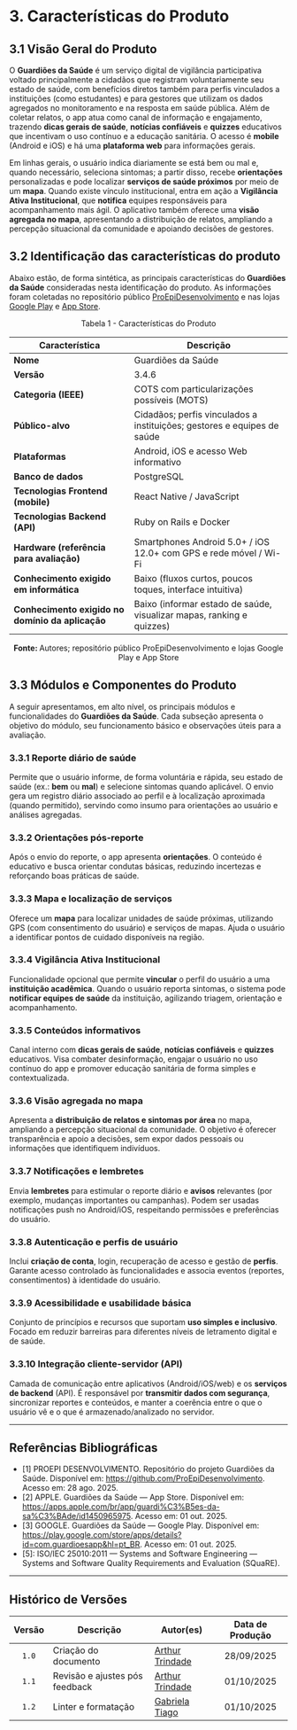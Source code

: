 # 3. Características do Produto

## 3.1 Visão Geral do Produto

O **Guardiões da Saúde** é um serviço digital de vigilância participativa voltado principalmente a cidadãos que registram voluntariamente seu estado de saúde, com benefícios diretos também para perfis vinculados a instituições (como estudantes) e para gestores que utilizam os dados agregados no monitoramento e na resposta em saúde pública. Além de coletar relatos, o app atua como canal de informação e engajamento, trazendo **dicas gerais de saúde**, **notícias confiáveis** e **quizzes** educativos que incentivam o uso contínuo e a educação sanitária. O acesso é **mobile** (Android e iOS) e há uma **plataforma web** para informações gerais.

Em linhas gerais, o usuário indica diariamente se está bem ou mal e, quando necessário, seleciona sintomas; a partir disso, recebe **orientações** personalizadas e pode localizar **serviços de saúde próximos** por meio de um **mapa**. Quando existe vínculo institucional, entra em ação a **Vigilância Ativa Institucional**, que **notifica** equipes responsáveis para acompanhamento mais ágil. O aplicativo também oferece uma **visão agregada no mapa**, apresentando a distribuição de relatos, ampliando a percepção situacional da comunidade e apoiando decisões de gestores.

## 3.2 Identificação das características do produto

Abaixo estão, de forma sintética, as principais características do **Guardiões da Saúde** consideradas nesta identificação do produto. As informações foram coletadas no repositório público [ProEpiDesenvolvimento](https://github.com/ProEpiDesenvolvimento) e nas lojas [Google Play](https://play.google.com/store) e [App Store](https://apps.apple.com/).

<p align="center"> Tabela 1 - Características do Produto </a> </p>

| Característica                                   | Descrição                                                               |
| ------------------------------------------------ | ----------------------------------------------------------------------- |
| **Nome**                                         | Guardiões da Saúde                                                      |
| **Versão**                                       | 3.4.6                                                                   |
| **Categoria (IEEE)**                             | COTS com particularizações possíveis (MOTS)                             |
| **Público-alvo**                                 | Cidadãos; perfis vinculados a instituições; gestores e equipes de saúde |
| **Plataformas**                                  | Android, iOS e acesso Web informativo                                   |
| **Banco de dados**                               | PostgreSQL                                                              |
| **Tecnologias Frontend (mobile)**                | React Native / JavaScript                                               |
| **Tecnologias Backend (API)**                    | Ruby on Rails e Docker                                                  |
| **Hardware (referência para avaliação)**         | Smartphones Android 5.0+ / iOS 12.0+ com GPS e rede móvel / Wi-Fi       |
| **Conhecimento exigido em informática**          | Baixo (fluxos curtos, poucos toques, interface intuitiva)               |
| **Conhecimento exigido no domínio da aplicação** | Baixo (informar estado de saúde, visualizar mapas, ranking e quizzes)   |

<p align="center"><b>Fonte: </b>Autores; repositório público ProEpiDesenvolvimento e lojas Google Play e App Store</p>

## 3.3 Módulos e Componentes do Produto

A seguir apresentamos, em alto nível, os principais módulos e funcionalidades do **Guardiões da Saúde**. Cada subseção apresenta o objetivo do módulo, seu funcionamento básico e observações úteis para a avaliação.

### 3.3.1 Reporte diário de saúde

Permite que o usuário informe, de forma voluntária e rápida, seu estado de saúde (ex.: **bem** ou **mal**) e selecione sintomas quando aplicável. O envio gera um registro diário associado ao perfil e à localização aproximada (quando permitido), servindo como insumo para orientações ao usuário e análises agregadas.

### 3.3.2 Orientações pós-reporte

Após o envio do reporte, o app apresenta **orientações**. O conteúdo é educativo e busca orientar condutas básicas, reduzindo incertezas e reforçando boas práticas de saúde.

### 3.3.3 Mapa e localização de serviços

Oferece um **mapa** para localizar unidades de saúde próximas, utilizando GPS (com consentimento do usuário) e serviços de mapas. Ajuda o usuário a identificar pontos de cuidado disponíveis na região.

### 3.3.4 Vigilância Ativa Institucional

Funcionalidade opcional que permite **vincular** o perfil do usuário a uma **instituição acadêmica**. Quando o usuário reporta sintomas, o sistema pode **notificar equipes de saúde** da instituição, agilizando triagem, orientação e acompanhamento.

### 3.3.5 Conteúdos informativos

Canal interno com **dicas gerais de saúde**, **notícias confiáveis** e **quizzes** educativos. Visa combater desinformação, engajar o usuário no uso contínuo do app e promover educação sanitária de forma simples e contextualizada.

### 3.3.6 Visão agregada no mapa

Apresenta a **distribuição de relatos e sintomas por área** no mapa, ampliando a percepção situacional da comunidade. O objetivo é oferecer transparência e apoio a decisões, sem expor dados pessoais ou informações que identifiquem indivíduos.

### 3.3.7 Notificações e lembretes

Envia **lembretes** para estimular o reporte diário e **avisos** relevantes (por exemplo, mudanças importantes ou campanhas). Podem ser usadas notificações push no Android/iOS, respeitando permissões e preferências do usuário.

### 3.3.8 Autenticação e perfis de usuário

Inclui **criação de conta**, login, recuperação de acesso e gestão de **perfis**. Garante acesso controlado às funcionalidades e associa eventos (reportes, consentimentos) à identidade do usuário.

### 3.3.9 Acessibilidade e usabilidade básica

Conjunto de princípios e recursos que suportam **uso simples e inclusivo**. Focado em reduzir barreiras para diferentes níveis de letramento digital e de saúde.

### 3.3.10 Integração cliente-servidor (API)

Camada de comunicação entre aplicativos (Android/iOS/web) e os **serviços de backend** (API). É responsável por **transmitir dados com segurança**, sincronizar reportes e conteúdos, e manter a coerência entre o que o usuário vê e o que é armazenado/analizado no servidor.

---

## Referências Bibliográficas

-   [1] PROEPI DESENVOLVIMENTO. Repositório do projeto Guardiões da Saúde. Disponível em: <https://github.com/ProEpiDesenvolvimento>. Acesso em: 28 ago. 2025.
-   [2] APPLE. Guardiões da Saúde — App Store. Disponível em: <https://apps.apple.com/br/app/guardi%C3%B5es-da-sa%C3%BAde/id1450965975>. Acesso em: 01 out. 2025.
-   [3] GOOGLE. Guardiões da Saúde — Google Play. Disponível em: <https://play.google.com/store/apps/details?id=com.guardioesapp&hl=pt_BR>. Acesso em: 01 out. 2025.
-   [5]: ISO/IEC 25010:2011 — Systems and Software Engineering — Systems and Software Quality Requirements and Evaluation (SQuaRE).


---

## Histórico de Versões

| Versão | Descrição                      | Autor(es)                                          | Data de Produção |
| :----: | ------------------------------ | -------------------------------------------------- | :--------------: |
| `1.0`  | Criação do documento           | [Arthur Trindade](https://github.com/trindadea)    |    28/09/2025    |
| `1.1`  | Revisão e ajustes pós feedback | [Arthur Trindade](https://github.com/trindadea)    |    01/10/2025    |
| `1.2`  | Linter e formatação            | [Gabriela Tiago](https://github.com/GabrielaTiago) |    01/10/2025    |
